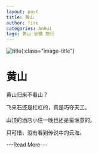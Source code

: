 ```yaml
---
layout: post
title: 黄山
author: fire
categories: AnHui 
tags: 黄山 安徽 旅行
---
```


![title](http://image.sideproject.cn/title/title_101.jpg){:class="image-title"}

黄山
===

黄山归来不看山？

飞来石还是杠杠的，真是巧夺天工。

山顶的酒店小住一晚也还是蛮惬意的。

只可惜，没有看到传说中的云海。



---Read More---
